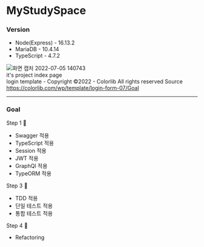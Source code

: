 # MyStudySpace  
### Version  
  - Node(Express) - 16.13.2
  - MariaDB - 10.4.14
  - TypeScript - 4.7.2
  
![화면 캡처 2022-07-05 140743](https://user-images.githubusercontent.com/55491073/177253586-211fd015-9804-4d83-bbf2-d0ab5f436d30.png)  
it's project index page  
login template - Copyright ©2022 - Colorlib All rights reserved Source https://colorlib.com/wp/template/login-form-07/Goal

---

### Goal
Step 1 🏃  
  - Swagger 적용
  - TypeScript 적용   
  - Session 적용
  - JWT 적용
  - GraphQl 적용
  - TypeORM 적용

Step 3 🧍  
  - TDD 적용
  - 단일 테스트 적용
  - 통합 테스트 적용  

Step 4 🧍 
  - Refactoring
